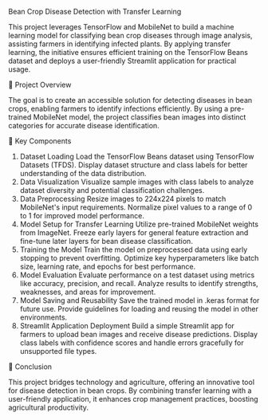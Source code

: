 Bean Crop Disease Detection with Transfer Learning

This project leverages TensorFlow and MobileNet to build a machine learning model for classifying bean crop diseases through image analysis, assisting farmers in identifying infected plants. By applying transfer learning, the initiative ensures efficient training on the TensorFlow Beans dataset and deploys a user-friendly Streamlit application for practical usage.

📖 Project Overview

The goal is to create an accessible solution for detecting diseases in bean crops, enabling farmers to identify infections efficiently. By using a pre-trained MobileNet model, the project classifies bean images into distinct categories for accurate disease identification.

🚀 Key Components

1. Dataset Loading
Load the TensorFlow Beans dataset using TensorFlow Datasets (TFDS).
Display dataset structure and class labels for better understanding of the data distribution.
2. Data Visualization
Visualize sample images with class labels to analyze dataset diversity and potential classification challenges.
3. Data Preprocessing
Resize images to 224x224 pixels to match MobileNet's input requirements.
Normalize pixel values to a range of 0 to 1 for improved model performance.
4. Model Setup for Transfer Learning
Utilize pre-trained MobileNet weights from ImageNet.
Freeze early layers for general feature extraction and fine-tune later layers for bean disease classification.
5. Training the Model
Train the model on preprocessed data using early stopping to prevent overfitting.
Optimize key hyperparameters like batch size, learning rate, and epochs for best performance.
6. Model Evaluation
Evaluate performance on a test dataset using metrics like accuracy, precision, and recall.
Analyze results to identify strengths, weaknesses, and areas for improvement.
7. Model Saving and Reusability
Save the trained model in .keras format for future use.
Provide guidelines for loading and reusing the model in other environments.
8. Streamlit Application Deployment
Build a simple Streamlit app for farmers to upload bean images and receive disease predictions.
Display class labels with confidence scores and handle errors gracefully for unsupported file types.

🌟 Conclusion

This project bridges technology and agriculture, offering an innovative tool for disease detection in bean crops. By combining transfer learning with a user-friendly application, it enhances crop management practices, boosting agricultural productivity.
